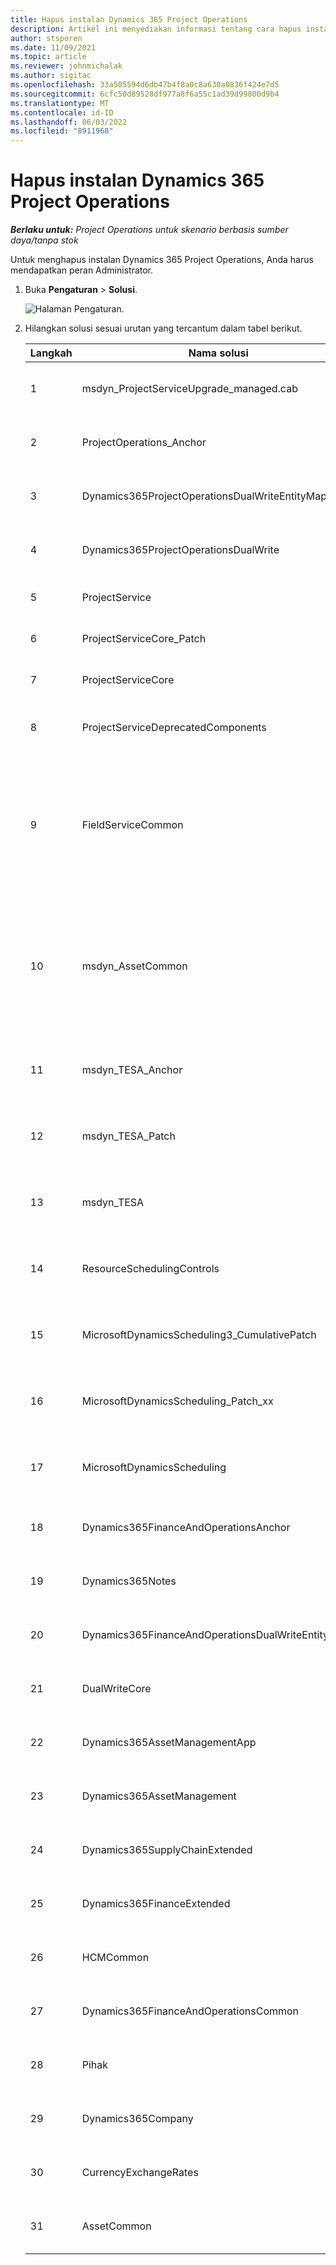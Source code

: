 ```yaml
---
title: Hapus instalan Dynamics 365 Project Operations
description: Artikel ini menyediakan informasi tentang cara hapus instalan Dynamics 365 Project Operations.
author: stsporen
ms.date: 11/09/2021
ms.topic: article
ms.reviewer: johnmichalak
ms.author: sigitac
ms.openlocfilehash: 33a505594d6db47b4f8a0c8a630a0836f424e7d5
ms.sourcegitcommit: 6cfc50d89528df977a8f6a55c1ad39d99800d9b4
ms.translationtype: MT
ms.contentlocale: id-ID
ms.lasthandoff: 06/03/2022
ms.locfileid: "8911968"
---
```

# <a name="uninstall-dynamics-365-project-operations"></a>Hapus instalan Dynamics 365 Project Operations 

_**Berlaku untuk:** Project Operations untuk skenario berbasis sumber daya/tanpa stok_

Untuk menghapus instalan Dynamics 365 Project Operations, Anda harus mendapatkan peran Administrator.

1. Buka **Pengaturan** > **Solusi**.

    ![Halaman Pengaturan.](./media/uninstall-proj-ops-solutions.png)
  
2. Hilangkan solusi sesuai urutan yang tercantum dalam tabel berikut. 

    | Langkah | Nama solusi                                    | Catatan                                                                                         |
    |------|----------------------------------------------------|----------------------------------------------------------------------------------------------|
    | 1 | msdyn_ProjectServiceUpgrade_managed.cab            | Jika tidak ditemukan, abaikan solusi ini.                                                            |
    | 2 | ProjectOperations_Anchor                           | Jika tidak ditemukan, abaikan solusi ini.                                                            |
    | 3 | Dynamics365ProjectOperationsDualWriteEntityMaps    | Jika tidak ditemukan, abaikan solusi ini.                                                            |
    | 4 | Dynamics365ProjectOperationsDualWrite              | Jika tidak ditemukan, abaikan solusi ini.                                                            |
    | 5 | ProjectService                                     | Tidak ada Catatan tambahan.                                                                         |
    | 6 | ProjectServiceCore_Patch                           | Tidak ada Catatan tambahan.                                                                         |
    | 7 | ProjectServiceCore                                 | Tidak ada Catatan tambahan.                                                                         |
    | 8 | ProjectServiceDeprecatedComponents                 | Jika tidak ditemukan, abaikan solusi ini.                                                            |
    | 9 | FieldServiceCommon                                 | Diperlukan untuk menulis dua kali dengan Dynamics 365 Finance atau Dynamics 365 Supply Chain Management.   |
    | 10 | msdyn_AssetCommon                                  | Diperlukan untuk menulis dua kali dengan Dynamics 365 Finance atau Dynamics 365 Supply Chain Management.   |
    | 11 | msdyn_TESA_Anchor                                  | Diperlukan untuk Dynamics 365 Field Service.                                                     |
    | 12 | msdyn_TESA_Patch                                   | Diperlukan untuk Dynamics 365 Field Service.                                                     |
    | 13 | msdyn_TESA                                         | Diperlukan untuk Dynamics 365 Field Service.                                                     |
    | 14 | ResourceSchedulingControls                         | Diperlukan untuk Dynamics 365 Field Service.                                                     |
    | 15 | MicrosoftDynamicsScheduling3_CumulativePatch       | Diperlukan untuk Dynamics 365 Field Service.                                                     |
    | 16 | MicrosoftDynamicsScheduling_Patch_xx               | Diperlukan untuk Dynamics 365 Field Service.                                                     |
    | 17 | MicrosoftDynamicsScheduling                        | Diperlukan untuk Dynamics 365 Field Service.                                                     |
    | 18 | Dynamics365FinanceAndOperationsAnchor              | Jika tidak ditemukan, abaikan solusi ini.                                                            |
    | 19 | Dynamics365Notes                                   | Jika tidak ditemukan, abaikan solusi ini.                                                            |
    | 20 | Dynamics365FinanceAndOperationsDualWriteEntityMaps | Jika tidak ditemukan, abaikan solusi ini.                                                            |
    | 21 | DualWriteCore                                      | Jika tidak ditemukan, abaikan solusi ini.                                                            |
    | 22 | Dynamics365AssetManagementApp                      | Jika tidak ditemukan, abaikan solusi ini.                                                            |
    | 23 | Dynamics365AssetManagement                         | Jika tidak ditemukan, abaikan solusi ini.                                                            |
    | 24 | Dynamics365SupplyChainExtended                     | Jika tidak ditemukan, abaikan solusi ini.                                                            |
    | 25 | Dynamics365FinanceExtended                         | Jika tidak ditemukan, abaikan solusi ini.                                                            |
    | 26 | HCMCommon                                          | Jika tidak ditemukan, abaikan solusi ini.                                                            |
    | 27 | Dynamics365FinanceAndOperationsCommon              | Jika tidak ditemukan, abaikan solusi ini.                                                            |
    | 28 | Pihak                                              | Jika tidak ditemukan, abaikan solusi ini.                                                            |
    | 29 | Dynamics365Company                                 | Jika tidak ditemukan, abaikan solusi ini.                                                            |
    | 30 | CurrencyExchangeRates                              | Jika tidak ditemukan, abaikan solusi ini.                                                            |
    | 31 | AssetCommon                                        | Jika tidak ditemukan, abaikan solusi ini.                                                            |
